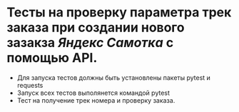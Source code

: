 # Тесты на проверку параметра трек заказа при создании нового зазакза _Яндекс Самотка_ с помощью API.
- Для запуска тестов должны быть установлены пакеты pytest и requests
- Запуск всех тестов выполянется командой pytest
- Тест на получение трек номера и проверку заказа.